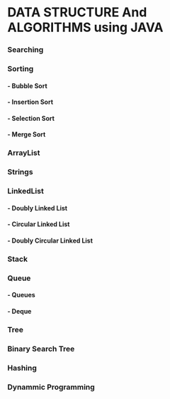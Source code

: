 # DATA STRUCTURE And ALGORITHMS using JAVA


### Searching
### Sorting
#### - Bubble Sort
#### - Insertion Sort
#### - Selection Sort
#### - Merge Sort
### ArrayList
### Strings
### LinkedList
#### - Doubly Linked List
#### - Circular Linked List
#### - Doubly Circular Linked List
### Stack
### Queue
#### - Queues
#### - Deque
### Tree
### Binary Search Tree
### Hashing
### Dynammic Programming
